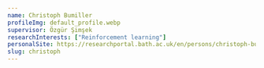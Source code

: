```yaml
---
name: Christoph Bumiller
profileImg: default_profile.webp
supervisor: Özgür Şimşek
researchInterests: ["Reinforcement learning"]
personalSite: https://researchportal.bath.ac.uk/en/persons/christoph-bumiller
slug: christoph
---
```


